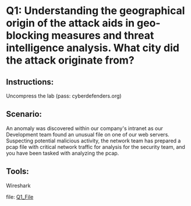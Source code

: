 # Q1: Understanding the geographical origin of the attack aids in geo-blocking measures and threat intelligence analysis. What city did the attack originate from?
## Instructions:
  Uncompress the lab (pass: cyberdefenders.org)

## Scenario:

  An anomaly was discovered within our company's intranet as our Development team found an unusual file on one of our web servers. Suspecting potential malicious activity, the network team has prepared a pcap file with critical network traffic for analysis for the security team, and you have been tasked with analyzing the pcap.

## Tools:
  Wireshark

file: [Q1_File](Lab-Files/c116-WebStrike.pcap)
